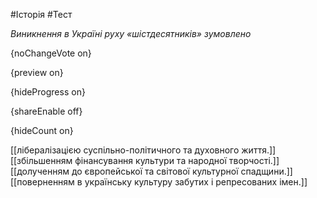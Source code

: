 #Історія #Тест

*Виникнення в Україні руху «шістдесятників» зумовлено*

{noChangeVote on}

{preview on}

{hideProgress on}

{shareEnable off}

{hideCount on}

[[лібералізацією суспільно-політичного та духовного життя.]]
[[збільшенням фінансування культури та народної творчості.]]
[[долученням до європейської та світової культурної спадщини.]]
[[поверненням в українську культуру забутих і репресованих імен.]]
